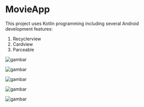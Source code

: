# MovieApp

This project uses Kotlin programming including several Android development features:
1. Recyclerview
2. Cardview
3. Parceable

![gambar](https://github.com/fitrahasfar/MovieApp/assets/24249267/cc2eb0b1-884a-487c-b06b-dfbd4825bbac)

![gambar](https://github.com/fitrahasfar/MovieApp/assets/24249267/0439af46-fe95-4386-adb8-c847a355b866)

![gambar](https://github.com/fitrahasfar/MovieApp/assets/24249267/0dfa864a-d88f-43a7-a3df-8b5a09d1f4c4)

![gambar](https://github.com/fitrahasfar/MovieApp/assets/24249267/b1fae98a-3f2b-4caa-b140-ecf9257432e4)

![gambar](https://github.com/fitrahasfar/MovieApp/assets/24249267/ea2ace10-0d84-4f2a-a029-1fb9aaba261e)
